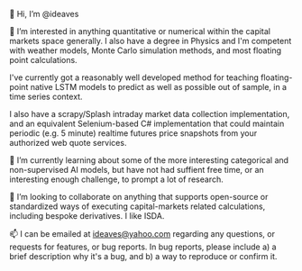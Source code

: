 👋 Hi, I’m @ideaves

👀 I’m interested in anything quantitative or numerical within the capital markets space generally. I also
have a degree in Physics and I'm competent with weather models, Monte Carlo simulation methods, and most 
floating point calculations. 

I've currently got a reasonably well developed method for teaching floating-point native LSTM models to 
predict as well as possible out of sample, in a time series context. 

I also have a scrapy/Splash intraday market data collection implementation, and an equivalent Selenium-based 
C# implementation that could maintain periodic (e.g. 5 minute) realtime futures price snapshots from your 
authorized web quote services.
 
🌱 I’m currently learning about some of the more interesting categorical and non-supervised AI models, but
have not had suffient free time, or an interesting enough challenge, to prompt a lot of research.
 
💞️ I’m looking to collaborate on anything that supports open-source or standardized ways of executing capital-markets related calculations, including bespoke derivatives. I like ISDA.

📫 I can be emailed at ideaves@yahoo.com regarding any questions, or requests for features, or bug reports.
In bug reports, please include a) a brief description why it's a bug, and b) a way to reproduce or confirm it.

<!---
ideaves/ideaves is a ✨ special ✨ repository because its `README.md` (this file) appears on your GitHub profile.
You can click the Preview link to take a look at your changes.
--->
